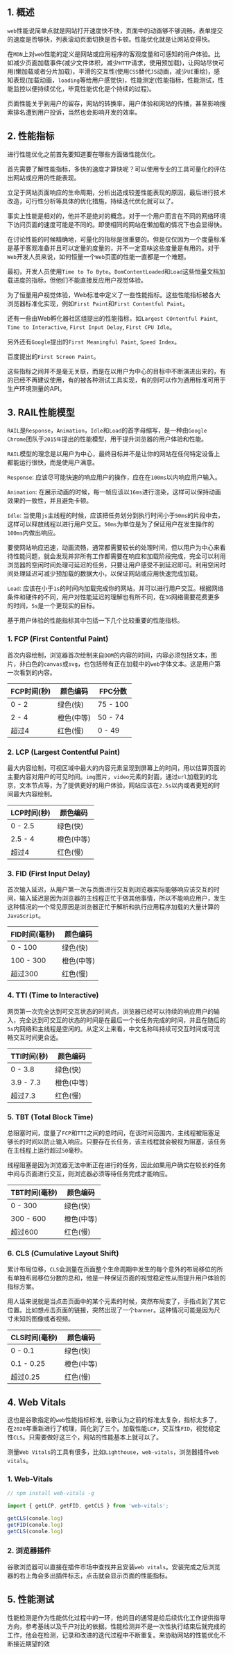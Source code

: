 ## 1. 概述

```web```性能说简单点就是网站打开速度快不快，页面中的动画够不够流畅，表单提交的速度是否够快，列表滚动页面切换是否卡顿。性能优化就是让网站变得快。

在```MDN```上对```web```性能的定义是网站或应用程序的客观度量和可感知的用户体验。比如减少页面加载事件(减少文件体积，减少```HTTP```请求，使用预加载)，让网站尽快可用(懒加载或者分片加载)，平滑的交互性(使用```CSS```替代```JS```动画，减少```UI```重绘)，感知表现(加载动画，```loading```等给用户感觉快)，性能测定(性能指标，性能测试，性能监控以便持续优化，毕竟性能优化是个持续的过程)。

页面性能关乎到用户的留存，网站的转换率，用户体验和网站的传播，甚至影响搜索排名遭到用户投诉，当然也会影响开发的效率。

## 2. 性能指标

进行性能优化之前首先要知道要在哪些方面做性能优化。

首先需要了解性能指标，多快的速度才算快呢？可以使用专业的工具可量化的评估出网站或应用的性能表现。

立足于网站页面响应的生命周期，分析出造成较差性能表现的原因，最后进行技术改造，可行性分析等具体的优化措施，持续迭代优化就可以了。

事实上性能是相对的，他并不是绝对的概念。对于一个用户而言在不同的网络环境下访问页面的速度可能是不同的。即使相同的网站在懒加载的情况下也会显得快。

在讨论性能的时候精确地，可量化的指标是很重要的。但是仅仅因为一个度量标准是基于客观准备并且可以定量的度量的，并不一定意味这些度量是有用的。对于```Web```开发人员来说，如何恒量一个```Web```页面的性能一直都是一个难题。

最初，开发人员使用```Time to To Byte```。```DomContentLoaded```和```Load```这些恒量文档加载进度的指标，但他们不能直接反应用户视觉体验。

为了恒量用户视觉体验，Web标准中定义了一些性能指标。这些性能指标被各大浏览器标准化实现，例如```First Paint```和```First Contentful Paint```。

还有一些由Web孵化器社区组提出的性能指标，如```Largest COntentful Paint```, ```Time to Interactive```, ```First Input Delay```, ```First CPU Idle```。

另外还有```Google```提出的```First Meaningful Paint```, ```Speed Index```。

百度提出的```First Screen Paint```。

这些指标之间并不是毫无关联，而是在以用户为中心的目标中不断演进出来的，有的已经不再建议使用，有的被各种测试工具实现，有的则可以作为通用标准可用于生产环境测量的API。

## 3. RAIL性能模型

```RAIL```是```Response```，```Animation```，```Idle```和```Load```的首字母缩写，是一种由```Google Chrome```团队于```2015年```提出的性能模型，用于提升浏览器的用户体验和性能。

```RAIL```模型的理念是以用户为中心，最终目标并不是让你的网站在任何特定设备上都能运行很快，而是使用户满意。

```Response```: 应该尽可能快速的响应用户的操作，应在在```100ms```以内响应用户输入。

```Animation```: 在展示动画的时候，每一帧应该以```16ms```进行渲染，这样可以保持动画效果的一致性，并且避免卡顿。

```Idle```: 当使用```js```主线程的时候，应该把任务划分到执行时间小于```50ms```的片段中去，这样可以释放线程以进行用户交互。```50ms```为单位是为了保证用户在发生操作的```100ms```内做出响应。

要使网站响应迅速，动画流畅，通常都需要较长的处理时间，但以用户为中心来看待性能问题，就会发现并非所有工作都需要在响应和加载阶段完成，完全可以利用浏览器的空闲时间处理可延迟的任务，只要让用户感受不到延迟即可。利用空闲时间处理延迟可减少预加载的数据大小，以保证网站或应用快速完成加载。

```Load```: 应该在小于```1s```的时间内加载完成你的网站，并可以进行用户交互。根据网络条件和硬件的不同，用户对性能延迟的理解也有所不同，在```3G```网络需要花费更多的时间，```5s```是一个更现实的目标。

基于用户体验的性能指标其中包括一下几个比较重要的性能指标。

### 1. FCP (First Contentful Paint)

首次内容绘制，浏览器首次绘制来自```DOM```的内容的时间，内容必须包括文本，图片，非白色的```canvas```或```svg```，也包括带有正在加载中的```web```字体文本。这是用户第一次看到的内容。

| FCP时间(秒) | 颜色编码 | FPC分数 |
| -- | -- | -- |
| 0 - 2 | 绿色(快) | 75 - 100 |
| 2 - 4 | 橙色(中等) | 50 - 74 |
| 超过4 | 红色(慢) | 0 - 49 |

### 2. LCP (Largest Contentful Paint)

最大内容绘制，可视区域中最大的内容元素呈现到屏幕上的时间，用以估算页面的主要内容对用户的可见时间。```img```图片，```video```元素的封面，通过```url```加载到的北京，文本节点等，为了提供更好的用户体验，网站应该在```2.5s```以内或者更短的时间最大内容绘制。

| LCP时间(秒) | 颜色编码 |
| -- | -- |
| 0 - 2.5 | 绿色(快) |
| 2.5 - 4 | 橙色(中等) |
| 超过4 | 红色(慢) |

### 3. FID (First Input Delay)

首次输入延迟，从用户第一次与页面进行交互到浏览器实际能够响应该交互的时间，输入延迟是因为浏览器的主线程正忙于做其他事情，所以不能响应用户，发生这种情况的一个常见原因是浏览器正忙于解析和执行应用程序加载的大量计算的```JavaScript```。

| FID时间(毫秒) | 颜色编码 |
| -- | -- |
| 0 - 100 | 绿色(快) |
| 100 - 300 | 橙色(中等) |
| 超过300 | 红色(慢) |

### 4. TTI (Time to Interactive)

网页第一次完全达到可交互状态的时间点，浏览器已经可以持续的响应用户的输入，完全达到可交互的状态的时间是在最后一个长任务完成的时间，并且在随后的```5s```内网络和主线程是空闲的。从定义上来看，中文名称叫持续可交互时间或可流畅交互时间更合适。

| TTI时间(秒) | 颜色编码 |
| -- | -- |
| 0 - 3.8 | 绿色(快) |
| 3.9 - 7.3 | 橙色(中等) |
| 超过7.3 | 红色(慢) |

### 5. TBT (Total Block Time)

总阻塞时间，度量了```FCP```和```TTI```之间的总时间，在该时间范围内，主线程被阻塞足够长的时间以防止输入响应。只要存在长任务，该主线程就会被视为阻塞，该任务在主线程上运行超过```50```毫秒。

线程阻塞是因为浏览器无法中断正在进行的任务，因此如果用户确实在较长的任务中间与页面进行交互，则浏览器必须等待任务完成才能响应。

| TBT时间(毫秒) | 颜色编码 |
| -- | -- |
| 0 - 300 | 绿色(快) |
| 300 - 600 | 橙色(中等) |
| 超过600 | 红色(慢) |

### 6. CLS (Cumulative Layout Shift)

累计布局位移，```CLS```会测量在页面整个生命周期中发生的每个意外的布局移位的所有单独布局移位分数的总和，他是一种保证页面的视觉稳定性从而提升用户体验的指标方案。

用人话来说就是当点击页面中的某个元素的时候，突然布局变了，手指点到了其它位置。比如想点击页面的链接，突然出现了一个```banner```。这种情况可能是因为尺寸未知的图像或者视频。

| CLS时间(毫秒) | 颜色编码 |
| -- | -- |
| 0 - 0.1 | 绿色(快) |
| 0.1 - 0.25 | 橙色(中等) |
| 超过0.25 | 红色(慢) |

## 4. Web Vitals

这也是谷歌指定的```web```性能指标标准, 谷歌认为之前的标准太复杂，指标太多了，在```2020```年重新进行了梳理，简化到了三个。加载性能```LCP```，交互性```FID```，视觉稳定性```CLS```。只需要做好这三个，网站的性能基本上就可以了。

测量```Web Vitals```的工具有很多，比如```Lighthouse```，```web-vitals```，浏览器插件```web vitals```。

### 1. Web-Vitals

```js
// npm install web-vitals -g

import { getLCP, getFID, getCLS } from 'web-vitals';

getCLS(conole.log)
getFID(conole.log)
getCLS(conole.log)
```

### 2. 浏览器插件

谷歌浏览器可以直接在插件市场中查找并且安装```web vitals```。安装完成之后浏览器的右上角会多出插件标志，点击就会显示页面的性能指标。

## 5. 性能测试

性能检测是作为性能优化过程中的一环，他的目的通常是给后续优化工作提供指导方向，参考基线以及千户对比的依据。性能检测并不是一次性执行结束后就完成的工作，他会在检测，记录和改进的迭代过程中不断重复。来协助网站的性能优化不断接近期望的效